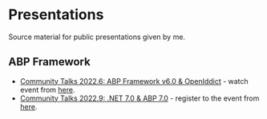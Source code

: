 # Presentations

Source material for public presentations given by me.

## ABP Framework

* [Community Talks 2022.6: ABP Framework v6.0 & OpenIddict](ABP/Community-Talks-2022.6) - watch event from [here](https://www.youtube.com/watch?v=th3IugJGQDA).
* [Community Talks 2022.9: .NET 7.0 & ABP 7.0](ABP/Community-Talks-2022.9) - register to the event from [here](https://kommunity.com/volosoft/events/abp-community-20229-net-70-abp-70-f9e8fb72).
